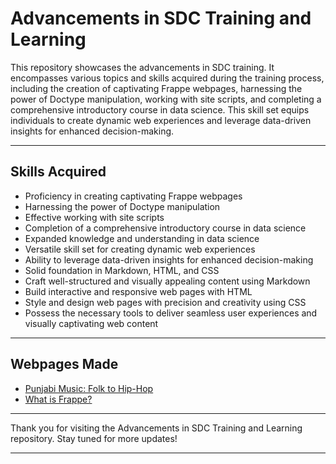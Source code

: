# Advancements in SDC Training and Learning



This repository showcases the advancements in SDC training. It encompasses various topics and skills acquired during the training process, including the creation of captivating Frappe webpages, harnessing the power of Doctype manipulation, working with site scripts, and completing a comprehensive introductory course in data science. This skill set equips individuals to create dynamic web experiences and leverage data-driven insights for enhanced decision-making.

---

## Skills Acquired

- Proficiency in creating captivating Frappe webpages
- Harnessing the power of Doctype manipulation
- Effective working with site scripts
- Completion of a comprehensive introductory course in data science
- Expanded knowledge and understanding in data science
- Versatile skill set for creating dynamic web experiences
- Ability to leverage data-driven insights for enhanced decision-making
- Solid foundation in Markdown, HTML, and CSS
- Craft well-structured and visually appealing content using Markdown
- Build interactive and responsive web pages with HTML
- Style and design web pages with precision and creativity using CSS
- Possess the necessary tools to deliver seamless user experiences and visually captivating web content

---

## Webpages Made

- [Punjabi Music: Folk to Hip-Hop](http://exp.gndec.ac.in/akash1)
- [What is Frappe?](http://exp.gndec.ac.in/akash2)

---

Thank you for visiting the Advancements in SDC Training and Learning repository. Stay tuned for more updates!

---

